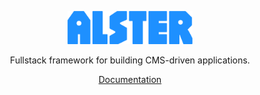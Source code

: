 <p align="center">
  <img width="200" src=".github/logo.png" />
</p>

<p align="center">Fullstack framework for building CMS-driven applications.</p>

<p align="center"><a href="https://alstar.erikt.me/">Documentation</a></p>
